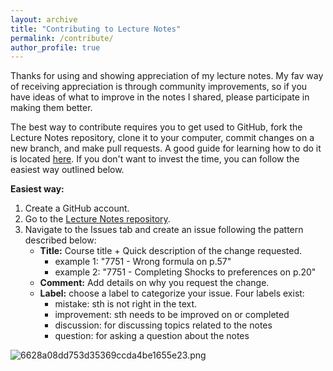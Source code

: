 ```yaml
---
layout: archive
title: "Contributing to Lecture Notes"
permalink: /contribute/
author_profile: true
---
```


Thanks for using and showing appreciation of my lecture notes. My fav way of receiving appreciation is through community improvements, so if you have ideas of what to improve in the notes I shared, please participate in making them better.

The best way to contribute requires you to get used to GitHub, fork the Lecture Notes repository, clone it to your computer, commit changes on a new branch, and make pull requests. A good guide for learning how to do it is located [here](https://github.com/firstcontributions/first-contributions). If you don't want to invest the time, you can follow the easiest way outlined below.

**Easiest way:**
1. Create a GitHub account.
2. Go to the [Lecture Notes repository](https://github.com/sarkispa/LectureNotes/).
3. Navigate to the Issues tab and create an issue following the pattern described below:
    - **Title:** Course title + Quick description of the change requested.
        - example 1: "7751 - Wrong formula on p.57"
        - example 2: "7751 - Completing Shocks to preferences on p.20"
    - **Comment:** Add details on why you request the change.
    - **Label:** choose a label to categorize your issue. Four labels exist:
        - mistake: sth is not right in the text.
        - improvement: sth needs to be improved on or completed
        - discussion: for discussing topics related to the notes
        - question: for asking a question about the notes

![6628a08dd753d35369ccda4be1655e23.png](../_resources/4eac26a87d87446285df54b82eb3adb6.png)

